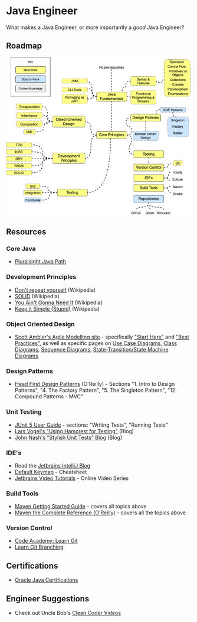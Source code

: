 # Java Engineer

What makes a Java Engineer, or more importantly a _good_ Java Engineer? 

## Roadmap

![alt text](../../assets/img/java_path.png "Java Path")

## Resources
### Core Java
  * [Pluralsight Java Path](https://www.pluralsight.com/paths/java)

### Development Principles 
  * [Don't repeat yourself](https://en.wikipedia.org/wiki/Don%27t_repeat_yourself) (Wikipedia)
  * [SOLID](https://en.wikipedia.org/wiki/SOLID_(object-oriented_design)) (Wikipedia)
  * [You Ain't Gonna Need It](https://en.wikipedia.org/wiki/You_aren%27t_gonna_need_it) (Wikipedia)
  * [Keep it Simple (Stupid)](https://en.wikipedia.org/wiki/KISS_principle) (Wikipedia)

### Object Oriented Design
  * [Scott Ambler's Agile Modelling site](http://agilemodeling.com/) - specifically ["Start Here"](http://agilemodeling.com/essays/whereDoIStart.htm) and ["Best Practices"](http://www.agilemodeling.com/essays/bestPractices.htm), as well as specific pages on [Use Case Diagrams](http://agilemodeling.com/artifacts/useCaseDiagram.htm), [Class Diagrams](http://agilemodeling.com/artifacts/classDiagram.htm),  [Sequence Diagrams](http://agilemodeling.com/artifacts/sequenceDiagram.htm), [State-Transition/State Machine Diagrams](http://agilemodeling.com/artifacts/stateMachineDiagram.htm)

### Design Patterns
  * [Head First Design Patterns](https://www.safaribooksonline.com/library/view/head-first-design/0596007124) (O'Reilly) - Sections "1. Intro to Design Patterns", "4. The Factory Pattern", "5. The Singleton Pattern", "12. Compound Patterns - MVC"

### Unit Testing
  * [JUnit 5 User Guide](http://junit.org/junit5/docs/current/user-guide/) - sections: "Writing Tests", "Running Tests"
  * [Lars Vogel's "Using Hamcrest for Testing"](http://www.vogella.com/tutorials/Hamcrest/article.html) (Blog)
  * [John Nash's "Stylish Unit Tests" Blog](https://capgemini.github.io/development/unit-test-structure/) (Blog)

### IDE's
  * Read the [Jetbrains IntelliJ Blog](https://blog.jetbrains.com/idea/)
  * [Default Keymap](https://resources.jetbrains.com/storage/products/intellij-idea/docs/IntelliJIDEA_ReferenceCard.pdf) - Cheatsheet
  * [Jetbrains Video Tutorials](https://www.jetbrains.com/idea/documentation/) - Online Video Series

### Build Tools
  * [Maven Getting Started Guide](https://maven.apache.org/guides/getting-started/index.html) - covers all topics above
  * [Maven the Complete Reference (O'Reilly)](https://books.sonatype.com/mvnref-book/reference/) - covers all the topics above 

### Version Control
  * [Code Academy: Learn Git](https://www.codecademy.com/learn/learn-git)
  * [Learn Git Branching](https://learngitbranching.js.org/)

## Certifications
  * [Oracle Java Certifications](https://education.oracle.com/java-and-dev-tech/java-se/product_267?certPage=true)

## Engineer Suggestions
  * Check out Uncle Bob's [Clean Coder Videos](https://cleancoders.com/videos) 